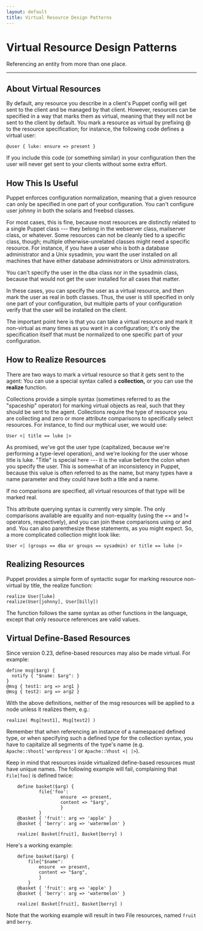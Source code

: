 ```yaml
---
layout: default
title: Virtual Resource Design Patterns
---
```


Virtual Resource Design Patterns
=================

Referencing an entity from more than one place.

* * *

About Virtual Resources
-----------------------

By default, any resource you describe in a client's Puppet config
will get sent to the client and be managed by that client. However,
resources can be specified in a way that marks them
as virtual, meaning that they will not be sent to the client by
default. You mark a resource as virtual by prefixing @ to the
resource specification; for instance, the following code defines a
virtual user:

    @user { luke: ensure => present }

If you include this code (or something similar) in your
configuration then the user will never get sent to your clients
without some extra effort.

How This Is Useful
------------------

Puppet enforces configuration normalization, meaning that a given
resource can only be specified in one part of your configuration.
You can't configure user johnny in both the solaris and freebsd
classes.

For most cases, this is fine, because most resources are distinctly
related to a single Puppet class --- they belong in the webserver
class, mailserver class, or whatever. Some resources can not be
cleanly tied to a specific class, though; multiple
otherwise-unrelated classes might need a specific resource. For
instance, if you have a user who is both a database administrator
and a Unix sysadmin, you want the user installed on all machines
that have either database administrators or Unix administrators.

You can't specify the user in the dba class nor in the sysadmin
class, because that would not get the user installed for all cases
that matter.

In these cases, you can specify the user as a virtual resource, and
then mark the user as real in both classes. Thus, the user is still
specified in only one part of your configuration, but multiple
parts of your configuration verify that the user will be installed
on the client.

The important point here is that you can take a virtual resource
and mark it non-virtual as many times as you want in a
configuration; it's only the specification itself that must be
normalized to one specific part of your configuration.

How to Realize Resources
------------------------

There are two ways to mark a virtual resource so that it gets sent
to the agent: You can use a special syntax called a **collection,** or
you can use the **realize** function.

Collections provide a
simple syntax (sometimes referred to as the "spaceship" operator) for marking virtual objects as real, such that they
should be sent to the agent. Collections require the type of
resource you are collecting and zero or more attribute comparisons
to specifically select resources. For instance, to find our
mythical user, we would use:

    User <| title == luke |>

As promised, we've got the user type (capitalized, because we're
performing a type-level operation), and we're looking for the user
whose title is luke. "Title" is special here --- it is the value
before the colon when you specify the user. This is somewhat of an
inconsistency in Puppet, because this value is often referred to as
the name, but many types have a name parameter and they could have
both a title and a name.

If no comparisons are specified, all virtual resources of that type
will be marked real.

This attribute querying syntax is currently very simple. The only
comparisons available are equality and non-equality (using the ==
and != operators, respectively), and you can join these comparisons
using or and and. You can also parenthesize these statements, as
you might expect. So, a more complicated collection might look
like:

    User <| (groups == dba or groups == sysadmin) or title == luke |>

Realizing Resources
-------------------

Puppet provides a simple form of syntactic sugar for marking
resource non-virtual by title, the realize function:

    realize User[luke]
    realize(User[johnny], User[billy])

The function follows the same syntax as other functions in the
language, except that only resource references are valid values.

Virtual Define-Based Resources
------------------------------

Since version 0.23, define-based resources may also be made
virtual. For example:

    define msg($arg) {
      notify { "$name: $arg": }
    }
    @msg { test1: arg => arg1 }
    @msg { test2: arg => arg2 }

With the above definitions, neither of the msg resources will be
applied to a node unless it realizes them, e.g.:

    realize( Msg[test1], Msg[test2] )

Remember that when referencing an instance of a namespaced defined type, or when specifying such a defined type for the collection syntax, you have to capitalize all segments of the type's name (e.g. `Apache::Vhost['wordpress']` or `Apache::Vhost <| |>`).

Keep in mind that resources inside virtualized define-based
resources must have unique names. The following example will
fail, complaining that `File[foo]` is defined twice:

        define basket($arg) {
                file{'foo':
                        ensure  => present,
                        content => "$arg",
                        }
                }
        @basket { 'fruit': arg => 'apple' }
        @basket { 'berry': arg => 'watermelon' }

        realize( Basket[fruit], Basket[berry] )

Here's a working example:

        define basket($arg) {
            file{"$name":
                ensure  => present,
                content => "$arg",
                }
            }
        @basket { 'fruit': arg => 'apple' }
        @basket { 'berry': arg => 'watermelon' }

        realize( Basket[fruit], Basket[berry] )

Note that the working example will result in two File resources, named `fruit` and `berry`.


